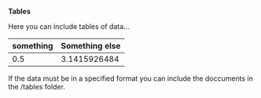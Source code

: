 **Tables**

Here you can include tables of data...

| something | Something else |
| :--- | :--- |
| 0.5 | 3.1415926484 |


If the data must be in a specified format you can include the doccuments in the /tables folder.
